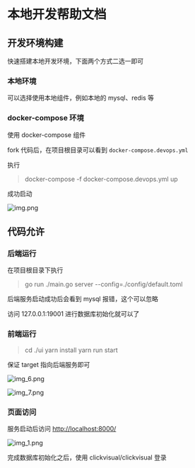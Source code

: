 # 本地开发帮助文档

## 开发环境构建

快速搭建本地开发环境，下面两个方式二选一即可

### 本地环境

可以选择使用本地组件，例如本地的 mysql、redis 等

### docker-compose 环境

使用 docker-compose 组件

fork 代码后，在项目根目录可以看到 `docker-compose.devops.yml`

执行
> docker-compose -f docker-compose.devops.yml up

成功启动

![img.png](../../../images/env.png)

## 代码允许

### 后端运行
在项目根目录下执行

> go run ./main.go server --config=./config/default.toml

后端服务启动成功后会看到 mysql 报错，这个可以忽略

访问 127.0.0.1:19001 进行数据库初始化就可以了

### 前端运行

> cd ./ui
> yarn install
> yarn run start

保证 target 指向后端服务即可

![img_6.png](../../../images/env-6.png)

![img_7.png](../../../images/env-7.png)

### 页面访问

服务启动后访问 [http://localhost:8000/](http://localhost:8000/)

![img_1.png](../../../images/env-1.png)

完成数据库初始化之后，使用 clickvisual/clickvisual 登录

